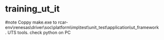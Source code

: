 # training_ut_it
#note
    Coppy make.exe to rcar-env\renesas\driver\soc\platform\imp\test\unit_test\application\ut_framework.
    UTS tools. check python on PC